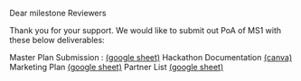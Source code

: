 	
Dear milestone Reviewers

Thank you for your support. We would like to submit out PoA  of MS1 with these below deliverables:

Master Plan Submission : [(google sheet)](https://docs.google.com/spreadsheets/d/1W3lXIPdtOyojp4C6H__pGstwp9im8BtG/edit?usp=sharing&ouid=102238212677225997909&rtpof=true&sd=true)
Hackathon Documentation [(canva)](https://www.canva.com/design/DAGgToXja9Y/xMHoTn5LsTpsFO1IZS-tnQ/edit)
Marketing Plan [(google sheet)](https://docs.google.com/spreadsheets/d/1OSwKKJv6uOy3pIc1Q3cVEcjJMOOwm-7KYBSDeEAY9H4/edit?gid=0#gid=0)
Partner List [(google sheet) ](https://docs.google.com/spreadsheets/d/1Tmn65tbt4XnuKhT4fl4DywhVTYYCpwhipfVjeXn904Q/edit?usp=sharing)
